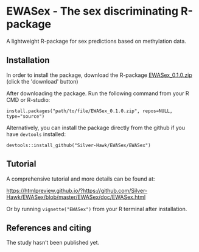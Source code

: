 # EWASex - The sex discriminating R-package
A lightweight R-package for sex predictions based on methylation data.

## Installation
In order to install the package, download the R-package [EWASex_0.1.0.zip](https://github.com/Silver-Hawk/SexEEst/blob/master/SexEEst_0.1.0.zip) (click the 'download' button) 

After downloading the package. Run the following command from your R CMD or R-studio: 

    install.packages("path/to/file/EWASex_0.1.0.zip", repos=NULL, type="source")
    
Alternatively, you can install the package directly from the github if you have `devtools` installed:

    devtools::install_github("Silver-Hawk/EWASex/EWASex")

## Tutorial
A comprehensive tutorial and more details can be found at:

https://htmlpreview.github.io/?https://github.com/Silver-Hawk/EWASex/blob/master/EWASex/doc/EWASex.html

Or by running `vignette("EWASex")` from your R terminal after installation.

## References and citing
The study hasn’t been published yet.
